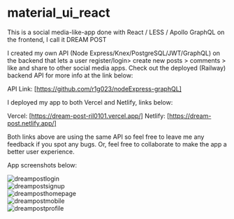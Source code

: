 # material_ui_react

This is a social media-like-app done with React / LESS / Apollo GraphQL on the frontend, I call it DREAM POST

I created my own API (Node Express/Knex/PostgreSQL/JWT/GraphQL) on the backend that lets a user register/login> create new posts > comments > like and share to other social media apps. Check out the deployed (Railway)
 backend API for more info at the link below: 

API Link: [https://github.com/r1g023/nodeExpress-graphQL]

I deployed my app to both Vercel and Netlify, links below: 

Vercel: [https://dream-post-ril0101.vercel.app/]
Netlify: [https://dream-post.netlify.app/] 

Both links above are using the same API so feel free to leave me any feedback if you spot any bugs. Or, feel free to collaborate to make the app a better user experience. 

App screenshots below: 


![dreampostlogin](https://github.com/r1g023/material_ui_react/assets/57161327/7d19d381-53eb-41fc-bbcf-16a54764321f)
<br>
![dreampostsignup](https://github.com/r1g023/material_ui_react/assets/57161327/6b8b2ff9-21c3-4571-aaf1-672ee845bdc6)
<br>
![dreamposthomepage](https://github.com/r1g023/material_ui_react/assets/57161327/a256ac08-632d-4c65-884b-76106e4946e1)
<br>
![dreampostmobile](https://github.com/r1g023/material_ui_react/assets/57161327/09306b9a-66d1-4995-ae23-b819dac90f25)
<br>
![dreampostprofile](https://github.com/r1g023/material_ui_react/assets/57161327/95c07894-9aef-467e-9522-960ef973dc4c)
